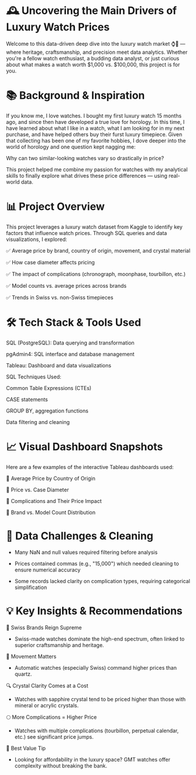 # 🕰️ Uncovering the Main Drivers of Luxury Watch Prices
Welcome to this data-driven deep dive into the luxury watch market ⌚💎 — where heritage, craftsmanship, and precision meet data analytics. Whether you're a fellow watch enthusiast, a budding data analyst, or just curious about what makes a watch worth $1,000 vs. $100,000, this project is for you.

# 📚 Background & Inspiration
If you know me, I love watches. I bought my first luxury watch 15 months ago, and since then have developed a true love for horology. In this time, I have learned about what I like in a watch, what I am looking for in my next purchase, and have helped others buy their furst luxury timepiece. Given that collecting has been one of my favorite hobbies, I dove deeper into the world of horology and one question kept nagging me:

Why can two similar-looking watches vary so drastically in price?

This project helped me combine my passion for watches with my analytical skills to finally explore what drives these price differences — using real-world data.

# 📊 Project Overview
This project leverages a luxury watch dataset from Kaggle to identify key factors that influence watch prices. Through SQL queries and data visualizations, I explored:

✅ Average price by brand, country of origin, movement, and crystal material

✅ How case diameter affects pricing

✅ The impact of complications (chronograph, moonphase, tourbillon, etc.)

✅ Model counts vs. average prices across brands

✅ Trends in Swiss vs. non-Swiss timepieces

# 🛠️ Tech Stack & Tools Used
SQL (PostgreSQL): Data querying and transformation

pgAdmin4:	SQL interface and database management

Tableau:	Dashboard and data visualizations


SQL Techniques Used:

Common Table Expressions (CTEs)

CASE statements

GROUP BY, aggregation functions

Data filtering and cleaning

# 📈 Visual Dashboard Snapshots
Here are a few examples of the interactive Tableau dashboards used:

📍 Average Price by Country of Origin

📍 Price vs. Case Diameter

📍 Complications and Their Price Impact

📍 Brand vs. Model Count Distribution

# 🧹 Data Challenges & Cleaning
* Many NaN and null values required filtering before analysis

* Prices contained commas (e.g., "15,000") which needed cleaning to ensure numerical accuracy

* Some records lacked clarity on complication types, requiring categorical simplification

# 💡 Key Insights & Recommendations
🧭 Swiss Brands Reign Supreme

* Swiss-made watches dominate the high-end spectrum, often linked to superior craftsmanship and heritage.

🔧 Movement Matters

* Automatic watches (especially Swiss) command higher prices than quartz.

🔍 Crystal Clarity Comes at a Cost

* Watches with sapphire crystal tend to be priced higher than those with mineral or acrylic crystals.

🌕 More Complications = Higher Price

* Watches with multiple complications (tourbillon, perpetual calendar, etc.) see significant price jumps.

💸 Best Value Tip

* Looking for affordability in the luxury space? GMT watches offer complexity without breaking the bank.

